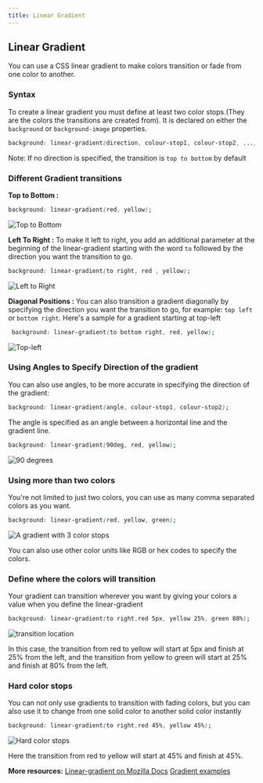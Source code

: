 ```yaml
---
title: Linear Gradient
---
```

## Linear Gradient
You can use a CSS linear gradient to make colors transition or fade from one color to another.


### Syntax 
To create a linear gradient you must define at least two color stops.(They are the colors the transitions are created from). It is declared on either the `background` or `background-image` properties.
```css
background: linear-gradient(direction, colour-stop1, colour-stop2, ...);
```
Note: If no direction is specified, the transition is `top to bottom` by default


### Different Gradient transitions
**Top to Bottom :**
```css
background: linear-gradient(red, yellow);
```
![Top to Bottom](https://cdn.discordapp.com/attachments/261391445074771978/371702268803809301/image.png)

**Left To Right :**
To make it left to right, you add an additional parameter at the beginning of the linear-gradient starting with the word `to` followed by the direction you want the transition to go.
```css
background: linear-gradient(to right, red , yellow);
```
![Left to Right](https://cdn.discordapp.com/attachments/261391445074771978/371702990161051648/image.png)

**Diagonal Positions :**
You can also transition a gradient diagonally by specifying the direction you want the transition to go, for example: `top left` or `bottom right`.
Here's a sample for a gradient starting at top-left
```css
 background: linear-gradient(to bottom right, red, yellow);
```
![Top-left](https://cdn.discordapp.com/attachments/261391445074771978/371705382105776128/image.png)


### Using Angles to Specify Direction of the gradient
You can also use angles, to be more accurate in specifying the direction of the gradient:
```css
background: linear-gradient(angle, colour-stop1, colour-stop2);
```
The angle is specified as an angle between a horizontal line and the gradient line.
```css
background: linear-gradient(90deg, red, yellow);
```
![90 degrees](https://cdn.discordapp.com/attachments/261391445074771978/371710718698848256/image.png)



### Using more than two colors
You're not limited to just two colors, you can use as many comma separated colors as you want.
```css
background: linear-gradient(red, yellow, green); 
```
![A gradient with 3 color stops](https://cdn.discordapp.com/attachments/261391445074771978/371706534591201281/image.png)

You can also use other color units like RGB or hex codes to specify the colors.


### Define where the colors will transition
Your gradient can transition wherever you want by giving your colors a value when you define the linear-gradient
```css
background: linear-gradient(to right,red 5px, yellow 25%, green 80%);
```
![transition location](https://media.discordapp.net/attachments/503920393355132940/503920497919131660/gradient.png)

In this case, the transition from red to yellow will start at 5px and finish at 25% from the left, and the transition from yellow to green will start at 25% and finish at 80% from the left.


### Hard color stops
You can not only use gradients to transition with fading colors, but you can also use it to change from one solid color to another solid color instantly
```css
background: linear-gradient(to right,red 45%, yellow 45%);
```
![Hard color stops](https://cdn.discordapp.com/attachments/261391445074771978/371716730046775318/image.png)

Here the transition from red to yellow will start at 45% and finish at 45%.


**More resources:**
[Linear-gradient on Mozilla Docs](https://developer.mozilla.org/en-US/docs/Web/CSS/linear-gradient)
[Gradient examples](https://uigradients.com/)


